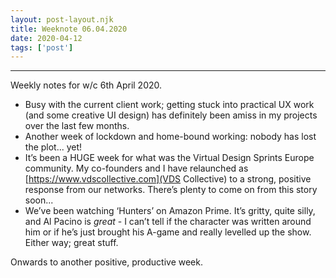 ```yaml
---
layout: post-layout.njk 
title: Weeknote 06.04.2020
date: 2020-04-12
tags: ['post']
---
```


*****
<!-- Excerpt Start -->
Weekly notes for w/c 6th April 2020.<!-- Excerpt End -->

- Busy with the current client work; getting stuck into practical UX work (and some creative UI design) has definitely been amiss in my projects over the last few months.
- Another week of lockdown and home-bound working: nobody has lost the plot... yet!
- It’s been a HUGE week for what was the Virtual Design Sprints Europe community. My co-founders and I have relaunched as [https://www.vdscollective.com](VDS Collective) to a strong, positive response from our networks. There’s plenty to come on from this story soon...
- We’ve been watching ‘Hunters’ on Amazon Prime. It’s gritty, quite silly, and Al Pacino is *great* - I can’t tell if the character was written around him or if he’s just brought his A-game and really levelled up the show. Either way; great stuff.

Onwards to another positive, productive week.
